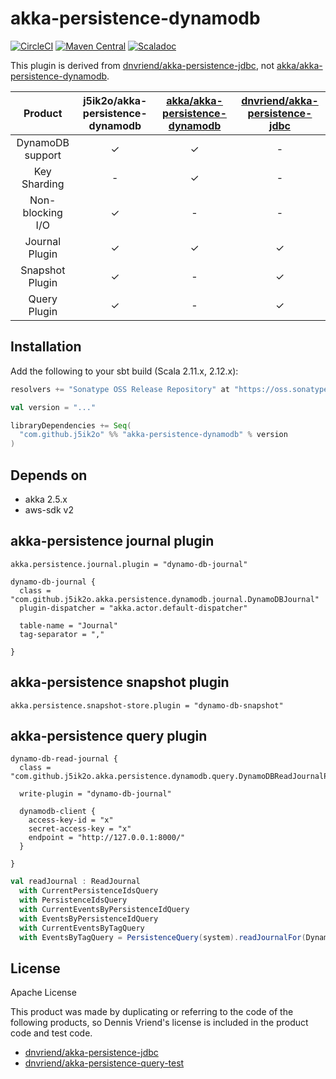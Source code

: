 # akka-persistence-dynamodb

[![CircleCI](https://circleci.com/gh/j5ik2o/akka-persistence-dynamodb/tree/master.svg?style=shield&circle-token=9f6f53d09f0fb87ee8ea81246e69683d668291cd)](https://circleci.com/gh/j5ik2o/akka-persistence-dynamodb/tree/master)
[![Maven Central](https://maven-badges.herokuapp.com/maven-central/com.github.j5ik2o/akka-persistence-dynamodb_2.12/badge.svg)](https://maven-badges.herokuapp.com/maven-central/com.github.j5ik2o/akka-persistence-dynamodb_2.12)
[![Scaladoc](http://javadoc-badge.appspot.com/com.github.j5ik2o/akka-persistence-dynamodb_2.12.svg?label=scaladoc)](http://javadoc-badge.appspot.com/com.github.j5ik2o/akka-persistence-dynamodb_2.12/com/github/j5ik2o/akka/persistence/dynamodb/index.html?javadocio=true)

This plugin is derived from [dnvriend/akka-persistence-jdbc](https://github.com/dnvriend/akka-persistence-jdbc), not [akka/akka-persistence-dynamodb](https://github.com/akka/akka-persistence-dynamodb).

| Product | **j5ik2o/akka-persistence-dynamodb** | **[akka/akka-persistence-dynamodb](https://github.com/akka/akka-persistence-dynamodb)** | **[dnvriend/akka-persistence-jdbc](https://github.com/dnvriend/akka-persistence-jdbc)** |
|:-------:|:----:|:----:|:----:|
|DynamoDB support|✓|✓|-|
|Key Sharding|-|✓|-|
|Non-blocking I/O|✓|-|-|
|Journal Plugin|✓|✓|✓|
|Snapshot Plugin|✓|-|✓|
|Query Plugin|✓|-|✓|

## Installation

Add the following to your sbt build (Scala 2.11.x, 2.12.x):

```scala
resolvers += "Sonatype OSS Release Repository" at "https://oss.sonatype.org/content/repositories/releases/"

val version = "..."

libraryDependencies += Seq(
  "com.github.j5ik2o" %% "akka-persistence-dynamodb" % version
)
```

## Depends on

- akka 2.5.x
- aws-sdk v2

## akka-persistence journal plugin

```hocon
akka.persistence.journal.plugin = "dynamo-db-journal"

dynamo-db-journal {
  class = "com.github.j5ik2o.akka.persistence.dynamodb.journal.DynamoDBJournal"
  plugin-dispatcher = "akka.actor.default-dispatcher"
  
  table-name = "Journal"
  tag-separator = ","
  
}

```

## akka-persistence snapshot plugin

```hocon
akka.persistence.snapshot-store.plugin = "dynamo-db-snapshot"
```

## akka-persistence query plugin

```hocon
dynamo-db-read-journal {
  class = "com.github.j5ik2o.akka.persistence.dynamodb.query.DynamoDBReadJournalProvider"

  write-plugin = "dynamo-db-journal"

  dynamodb-client {
    access-key-id = "x"
    secret-access-key = "x"
    endpoint = "http://127.0.0.1:8000/"
  }

}
```

```scala
val readJournal : ReadJournal 
  with CurrentPersistenceIdsQuery 
  with PersistenceIdsQuery 
  with CurrentEventsByPersistenceIdQuery 
  with EventsByPersistenceIdQuery 
  with CurrentEventsByTagQuery 
  with EventsByTagQuery = PersistenceQuery(system).readJournalFor(DynamoDBReadJournal.Identifier)
```

## License

Apache License

This product was made by duplicating or referring to the code of the following products, so Dennis Vriend's license is included in the product code and test code.

- [dnvriend/akka-persistence-jdbc](https://github.com/dnvriend/akka-persistence-jdbc)
- [dnvriend/akka-persistence-query-test](https://github.com/dnvriend/akka-persistence-query-test)


